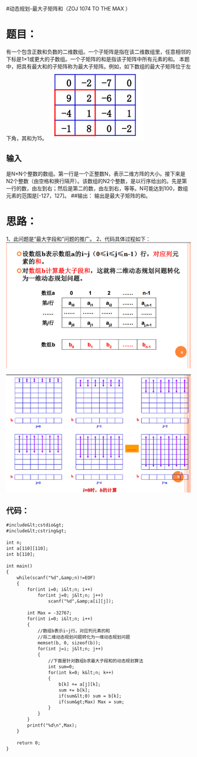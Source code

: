 #动态规划-最大子矩阵和（ZOJ 1074 TO THE MAX ）
# 题目：

有一个包含正数和负数的二维数组。一个子矩阵是指在该二维数组里，任意相邻的下标是1×1或更大的子数组。一个子矩阵的和是指该子矩阵中所有元素的和。 本题中，把具有最大和的子矩阵称为最大子矩阵。例如，如下数组的最大子矩阵位于左下角，其和为15。 <img src="https://raw.githubusercontent.com/Double2hao/xujiajia_blog/main/img/2890.png" alt="这里写图片描述">

## 输入

是N×N个整数的数组。第一行是一个正整数N，表示二维方阵的大小。接下来是N2个整数（由空格和换行隔开）。该数组的N2个整数，是以行序给出的。先是第一行的数，由左到右；然后是第二的数，由左到右，等等。N可能达到100，数组元素的范围是[-127，127]。 ##输出： 输出是最大子矩阵的和。

# 思路：

1、此问题是“最大字段和”问题的推广。 2、代码具体过程如下： <img src="https://raw.githubusercontent.com/Double2hao/xujiajia_blog/main/img/2891.png" alt="这里写图片描述">

<img src="https://raw.githubusercontent.com/Double2hao/xujiajia_blog/main/img/2892.png" alt="这里写图片描述">

## 代码：

```
#include&lt;cstdio&gt;
#include&lt;cstring&gt;

int n;
int a[110][110];
int b[110];

int main()
{
    while(scanf("%d",&amp;n)!=EOF)
    {
        for(int i=0; i&lt;n; i++)
            for(int j=0; j&lt;n; j++)
                scanf("%d",&amp;a[i][j]);

        int Max = -32767;
        for(int i=0; i&lt;n; i++)
        {
            //数组b表示i~j行，对应列元素的和
            //将二维动态规划问题转化为一维动态规划问题
            memset(b, 0, sizeof(b));
            for(int j=i; j&lt;n; j++)
            {
                //下面是针对数组b求最大子段和的动态规划算法
                int sum=0;
                for(int k=0; k&lt;n; k++)
                {
                    b[k] += a[j][k];
                    sum += b[k];
                    if(sum&lt;0) sum = b[k];
                    if(sum&gt;Max) Max = sum;
                }
            }
        }
        printf("%d\n",Max);
    }

    return 0;
}


```
